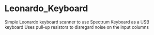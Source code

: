# Leonardo_Keyboard
Simple Leonardo keyboard scanner to use Spectrum Keyboard as a USB keyboard
Uses pull-up resistors to disregard noise on the input columns
